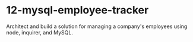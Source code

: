 # 12-mysql-employee-tracker
Architect and build a solution for managing a company's employees using node, inquirer, and MySQL.
